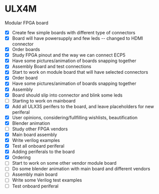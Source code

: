 # ULX4M
Modular FPGA board

- [x] Create few simple boards with different type of connectors
- [x] Board will have powersupply and few leds -- changed to HDMI connector
- [x] Order boards
- [x] Study FPGA pinout and the way we can connect ECP5
- [x] Have some pictures/animation of boards snapping together
- [x] Assembly Board and test connections
- [x] Start to work on module board that will have selected connectors
- [x] Order board
- [x] Have some pictures/animation of boards snapping together
- [x] Assembly
- [x] Board should slip into connector and blink some leds
- [ ] Starting to work on mainboard
- [x] Add all ULX3S perifers to the board, and leave placeholders for new periferal
- [x] User opinions, considering/fullfilling wishlists, beautification
- [x] Blender animation
- [ ] Study other FPGA vendors
- [x] Main board assembly
- [x] Write verilog examples
- [x] Test all onboard periferal
- [x] Adding periferals to the board
- [x] Ordering
- [ ] Start to work on some other vendor module board
- [ ] Do some blender animation with main board and different vendors
- [ ] Assembly main board
- [ ] Write some Verilog test examples
- [ ] Test onboard periferal
